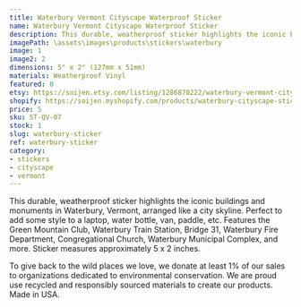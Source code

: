 ```yaml
---
title: Waterbury Vermont Cityscape Waterproof Sticker
name: Waterbury Vermont Cityscape Waterproof Sticker
description: This durable, weatherproof sticker highlights the iconic buildings and monuments in Waterbury, Vermont, arranged like a city skyline. Perfect to add some style to a laptop, water bottle, van, paddle, etc. Features the Green Mountain Club, Waterbury Train Station, Bridge 31, Waterbury Fire Department, Congregational Church, Waterbury Municipal Complex, and more. Made in USA.
imagePath: \assets\images\products\stickers\waterbury
image: 1
image2: 2
dimensions: 5" x 2" (127mm x 51mm)
materials: Weatherproof Vinyl
featured: 0
etsy: https://soijen.etsy.com/listing/1286870222/waterbury-vermont-cityscape-sticker?utm_source=Copy&utm_medium=ListingManager&utm_campaign=Share&utm_term=so.lmsm&share_time=1695261838218
shopify: https://soijen.myshopify.com/products/waterbury-cityscape-sticker
price: 5
sku: ST-QV-07
stock: 1
slug: waterbury-sticker
ref: waterbury-sticker
category:
- stickers
- cityscape
- vermont
---
```

This durable, weatherproof sticker highlights the iconic buildings and monuments in Waterbury, Vermont, arranged like a city skyline. Perfect to add some style to a laptop, water bottle, van, paddle, etc. Features the Green Mountain Club, Waterbury Train Station, Bridge 31, Waterbury Fire Department, Congregational Church, Waterbury Municipal Complex, and more. Sticker measures approximately 5 x 2 inches.

To give back to the wild places we love, we donate at least 1% of our sales to organizations dedicated to environmental conservation. We are proud use recycled and responsibly sourced materials to create our products. Made in USA.
